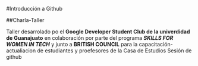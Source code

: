 
#Introducción a Github

##Charla-Taller

Taller desarrolado po el **Google Developer Student Club de la univerdidad de Guanajuato** en colaboración por parte del programa _**SKILLS FOR WOMEN IN TECH**_ y junto a **BRITISH COUNCIL** para la capacitación-actualiacion de estudiantes y proefesores de la Casa de Estudios 
    Sesión de github

